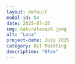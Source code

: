```yaml
---
layout: default
modal-id: 54
date: 2025-07-25
img: naturaleza/6.jpeg
alt: "Luna"
project-date: July 2025
category: Oil Painting
description: "Oleo"
---
```

